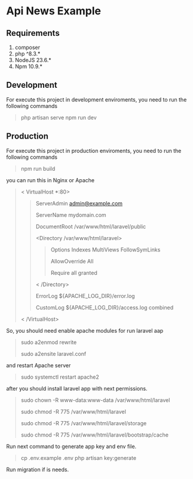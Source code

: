 # Api News Example 

## Requirements

1. composer
2. php ^8.3.*
3. NodeJS 23.6.*
4. Npm 10.9.*


## Development
For execute this project in development enviroments,  you need to run the following commands
> php artisan serve
> npm run dev

## Production
For execute this project in production enviroments,  you need to run the following commands
> npm run build


you can run this in Nginx or Apache 

> < VirtualHost *:80>
>>    ServerAdmin admin@example.com
>>
>>    ServerName mydomain.com
>>
>>    DocumentRoot /var/www/html/laravel/public
>>
>>    <Directory /var/www/html/laravel>
>>>
>>>    Options Indexes MultiViews FollowSymLinks 
>>>
>>>   AllowOverride All
>>>
>>>   Require all granted 
>>>
>>   < /Directory>
>>
>>    ErrorLog ${APACHE_LOG_DIR}/error.log
>>
>>    CustomLog ${APACHE_LOG_DIR}/access.log combined
>>
> < /VirtualHost>


So, you should need enable apache modules for run laravel aap


>sudo a2enmod rewrite
>
>sudo a2ensite laravel.conf

and restart Apache server

> sudo systemctl restart apache2

after you should install laravel app with next permissions.
>
>sudo chown -R www-data:www-data /var/www/html/laravel
>
>sudo chmod -R 775 /var/www/html/laravel
>
>sudo chmod -R 775 /var/www/html/laravel/storage
>
>sudo chmod -R 775 /var/www/html/laravel/bootstrap/cache


Run next  command  to generate app key and env file.

>cp .env.example .env
>php artisan key:generate


Run migration if is needs.